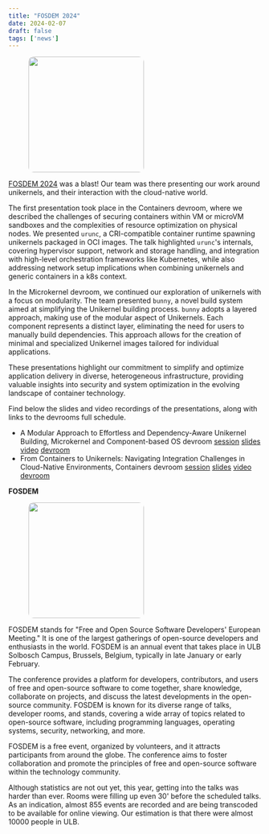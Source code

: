 ```yaml
---
title: "FOSDEM 2024"
date: 2024-02-07
draft: false
tags: ['news']
---
```


<figure>
        <img src="/images/FOSDEM_venue.jpg#floatright" height="230px" alt="" style="border-radius: 10px"/>
</figure>

[FOSDEM 2024](https://fosdem.org) was a blast! Our team was there presenting
our work around unikernels, and their interaction with the cloud-native world.

The first presentation took place in the Containers devroom, where we described
the challenges of securing containers within VM or microVM sandboxes and the
complexities of resource optimization on physical nodes. We presented `urunc`, a
CRI-compatible container runtime spawning unikernels packaged in OCI images.
The talk highlighted `urunc`'s internals, covering hypervisor support, network
and storage handling, and integration with high-level orchestration frameworks
like Kubernetes, while also addressing network setup implications when
combining unikernels and generic containers in a k8s context.

In the Microkernel devroom, we continued our exploration of unikernels
with a focus on modularity. The team presented `bunny`, a novel build system
aimed at simplifying the Unikernel building process. `bunny` adopts a layered
approach, making use of the modular aspect of Unikernels. Each component
represents a distinct layer, eliminating the need for users to manually build
dependencies. This approach allows for the creation of minimal and specialized
Unikernel images tailored for individual applications. 

These presentations highlight our commitment to simplify and optimize
application delivery in diverse, heterogeneous infrastructure, providing
valuable insights into security and system optimization in the evolving
landscape of container technology.

Find below the slides and video recordings of the presentations, along with links to the devrooms full schedule.

- A Modular Approach to Effortless and Dependency-Aware Unikernel Building, Microkernel and Component-based OS devroom [session](https://fosdem.org/2024/schedule/event/fosdem-2024-3456-a-modular-approach-to-effortless-and-dependency-aware-unikernel-building/) [slides](https://fosdem.org/2024/events/attachments/fosdem-2024-3456-a-modular-approach-to-effortless-and-dependency-aware-unikernel-building/slides/22316/FOSDEM24-bunny_v1_Y1twYme.pdf) [video](https://live.fosdem.org/watch/ud2208) [devroom](https://fosdem.org/2024/schedule/track/microkernel/)
- From Containers to Unikernels: Navigating Integration Challenges in Cloud-Native Environments, Containers devroom [session](https://fosdem.org/2024/schedule/event/fosdem-2024-3402-from-containers-to-unikernels-navigating-integration-challenges-in-cloud-native-environments/) [slides](https://fosdem.org/2024/events/attachments/fosdem-2024-3402-from-containers-to-unikernels-navigating-integration-challenges-in-cloud-native-environments/slides/22484/FOSDEM24-urunc_8aePu2M.pdf) [video](https://live.fosdem.org/watch/ub2252a) [devroom](https://fosdem.org/2024/schedule/track/containers/)

**FOSDEM**
<figure>
        <img src="/images/FOSDEM_logo.svg.png#floatleft" height="230px" alt="" style="border-radius: 10px"/>
</figure>

FOSDEM stands for "Free and Open Source Software Developers' European Meeting."
It is one of the largest gatherings of open-source developers and enthusiasts
in the world. FOSDEM is an annual event that takes place in ULB Solbosch
Campus, Brussels, Belgium, typically in late January or early February.

The conference provides a platform for developers, contributors, and users of
free and open-source software to come together, share knowledge, collaborate on
projects, and discuss the latest developments in the open-source community.
FOSDEM is known for its diverse range of talks, developer rooms, and stands,
covering a wide array of topics related to open-source software, including
programming languages, operating systems, security, networking, and more.

FOSDEM is a free event, organized by volunteers, and it attracts participants
from around the globe. The conference aims to foster collaboration and promote
the principles of free and open-source software within the technology
community.

Although statistics are not out yet, this year, getting into the talks was
harder than ever. Rooms were filling up even 30' before the scheduled talks. As
an indication, almost 855 events are recorded and are being transcoded to be
available for online viewing. Our estimation is that there were almost 10000
people in ULB.